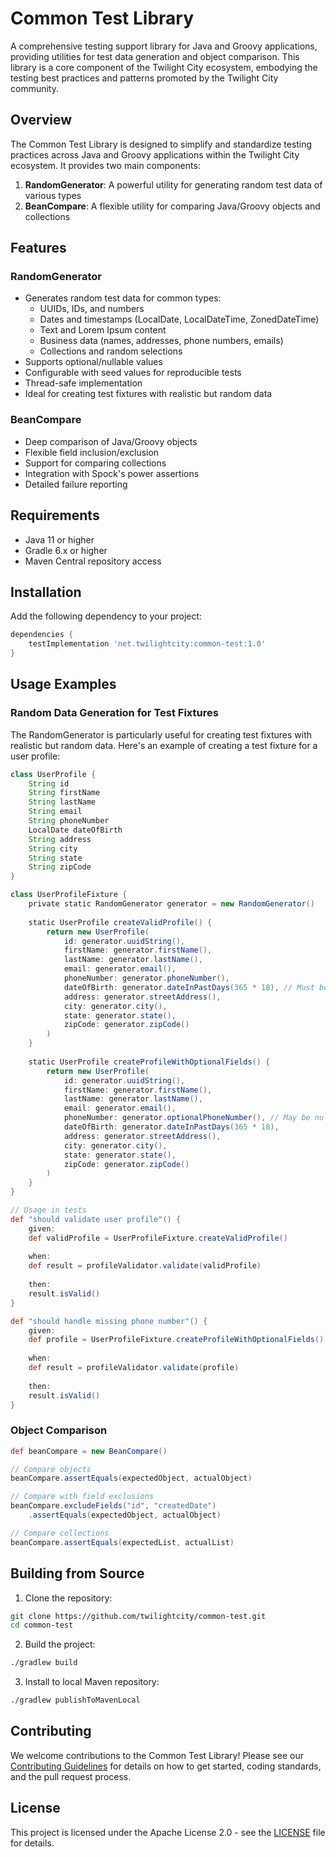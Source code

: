 # Common Test Library

A comprehensive testing support library for Java and Groovy applications, providing utilities for test data generation and object comparison. This library is a core component of the Twilight City ecosystem, embodying the testing best practices and patterns promoted by the Twilight City community.

## Overview

The Common Test Library is designed to simplify and standardize testing practices across Java and Groovy applications within the Twilight City ecosystem. It provides two main components:

1. **RandomGenerator**: A powerful utility for generating random test data of various types
2. **BeanCompare**: A flexible utility for comparing Java/Groovy objects and collections

## Features

### RandomGenerator
- Generates random test data for common types:
  - UUIDs, IDs, and numbers
  - Dates and timestamps (LocalDate, LocalDateTime, ZonedDateTime)
  - Text and Lorem Ipsum content
  - Business data (names, addresses, phone numbers, emails)
  - Collections and random selections
- Supports optional/nullable values
- Configurable with seed values for reproducible tests
- Thread-safe implementation
- Ideal for creating test fixtures with realistic but random data

### BeanCompare
- Deep comparison of Java/Groovy objects
- Flexible field inclusion/exclusion
- Support for comparing collections
- Integration with Spock's power assertions
- Detailed failure reporting

## Requirements

- Java 11 or higher
- Gradle 6.x or higher
- Maven Central repository access

## Installation

Add the following dependency to your project:

```gradle
dependencies {
    testImplementation 'net.twilightcity:common-test:1.0'
}
```

## Usage Examples

### Random Data Generation for Test Fixtures

The RandomGenerator is particularly useful for creating test fixtures with realistic but random data. Here's an example of creating a test fixture for a user profile:

```groovy
class UserProfile {
    String id
    String firstName
    String lastName
    String email
    String phoneNumber
    LocalDate dateOfBirth
    String address
    String city
    String state
    String zipCode
}

class UserProfileFixture {
    private static RandomGenerator generator = new RandomGenerator()
    
    static UserProfile createValidProfile() {
        return new UserProfile(
            id: generator.uuidString(),
            firstName: generator.firstName(),
            lastName: generator.lastName(),
            email: generator.email(),
            phoneNumber: generator.phoneNumber(),
            dateOfBirth: generator.dateInPastDays(365 * 18), // Must be at least 18 years old
            address: generator.streetAddress(),
            city: generator.city(),
            state: generator.state(),
            zipCode: generator.zipCode()
        )
    }
    
    static UserProfile createProfileWithOptionalFields() {
        return new UserProfile(
            id: generator.uuidString(),
            firstName: generator.firstName(),
            lastName: generator.lastName(),
            email: generator.email(),
            phoneNumber: generator.optionalPhoneNumber(), // May be null
            dateOfBirth: generator.dateInPastDays(365 * 18),
            address: generator.streetAddress(),
            city: generator.city(),
            state: generator.state(),
            zipCode: generator.zipCode()
        )
    }
}

// Usage in tests
def "should validate user profile"() {
    given:
    def validProfile = UserProfileFixture.createValidProfile()
    
    when:
    def result = profileValidator.validate(validProfile)
    
    then:
    result.isValid()
}

def "should handle missing phone number"() {
    given:
    def profile = UserProfileFixture.createProfileWithOptionalFields()
    
    when:
    def result = profileValidator.validate(profile)
    
    then:
    result.isValid()
}
```

### Object Comparison

```groovy
def beanCompare = new BeanCompare()

// Compare objects
beanCompare.assertEquals(expectedObject, actualObject)

// Compare with field exclusions
beanCompare.excludeFields("id", "createdDate")
    .assertEquals(expectedObject, actualObject)

// Compare collections
beanCompare.assertEquals(expectedList, actualList)
```

## Building from Source

1. Clone the repository:
```bash
git clone https://github.com/twilightcity/common-test.git
cd common-test
```

2. Build the project:
```bash
./gradlew build
```

3. Install to local Maven repository:
```bash
./gradlew publishToMavenLocal
```

## Contributing

We welcome contributions to the Common Test Library! Please see our [Contributing Guidelines](CONTRIBUTING.md) for details on how to get started, coding standards, and the pull request process.

## License

This project is licensed under the Apache License 2.0 - see the [LICENSE](LICENSE) file for details.
